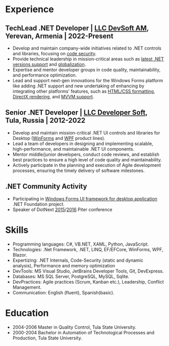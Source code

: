 # Experience

## TechLead .NET Developer | [LLC DevSoft AM](https://www.devsoft.am/), Yerevan, Armenia | 2022-Present

- Develop and maintain company-wide initiatives related to .NET controls and libraries, focusing on [code security](https://docs.devexpress.com/GeneralInformation/403365/security).
- Provide technical leadership in mission-critical areas such as [latest .NET versions support](https://www.devexpress.com/subscriptions/new-2023-2.xml#net8) and [globalization](https://www.devexpress.com/subscriptions/new-2023-2.xml#localization).
- Expertise and mentor developer groups in code quality, maintainability, and performance optimization.
- Lead and support next-gen innovations for the Windows Forms platform like adding .NET support and new undertaking of enhancing by integrating other platforms' features, such as [HTML/CSS formatting](https://www.devexpress.com/winforms/html-css/), [DirectX rendering](https://www.devexpress.com/winforms/directx/), and [MVVM support](https://community.devexpress.com/blogs/winforms/archive/2022/11/28/devexpress-mvvm-framework-for-winforms.aspx).

## Senior .NET Developer | [LLC Developer Soft](https://www.developersoft.ru/), Tula, Russia | 2012-2022

- Develop and maintain mission-critical .NET UI controls and libraries for Desktop ([WinForms](https://www.devexpress.com/products/net/controls/winforms/) and [WPF](https://www.devexpress.com/products/net/controls/wpf/) product lines).
- Lead a team of developers in designing and implementing scalable, high-performance, and maintainable .NET UI components.
- Mentor middle/junior developers, conduct code reviews, and establish best practices to ensure a high level of code quality and maintainability.
- Actively participate in the planning and execution of Agile development processes, ensuring the timely delivery of software milestones.

## .NET Community Activity

- Participating in [Windows Forms UI framework for desktop application](https://github.com/dotnet/winforms) .NET Foundation project.
- Speaker of DotNext [2015](https://2015.dotnext-piter.ru/#garavsky_talk)/[2016](https://2016.dotnext-piter.ru/talks/garavskiy/) Piter conference

# Skills

* Programming languages: C#, VB.NET, XAML, Python, JavaScript. 
* Technologies: .Net Framework, .NET, LINQ, EF/EFCore, WinForms, WPF, Blazor. 
* Expertizing: .NET Internals, Code-Security (static and dynamic analysis), Performance and memory optimization
* DevTools: MS Visual Studio, JetBrains Developer Tools, Git, DevExpress.
* Databases: MS SQL Server, PostgreSQL, MySQL, Sqlite.
* DevPractices: Agile practices (Scrum, Kanban etc.), Leadership, Conflict Management.
* Communication: English (fluent), Spanish(basic).

# Education

* 2004-2006 Master in Quality Control, Tula State University.
* 2000-2004 Bachelor in Automation of Technological Processes and Production, Tula State University.
